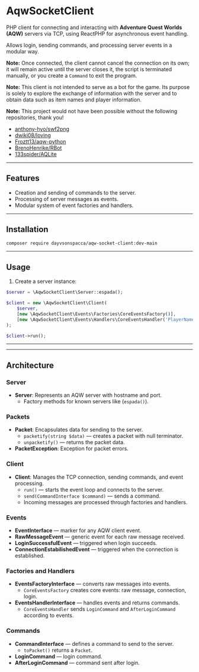 # AqwSocketClient

PHP client for connecting and interacting with **Adventure Quest Worlds (AQW)** servers via TCP, using ReactPHP for asynchronous event handling.

Allows login, sending commands, and processing server events in a modular way.  

**Note:** Once connected, the client cannot cancel the connection on its own; it will remain active until the server closes it, the script is terminated manually, or you create a `Command` to exit the program.

**Note:** This client is not intended to serve as a bot for the game. Its purpose is solely to explore the exchange of information with the server and to obtain data such as item names and player information.

**Note:** This project would not have been possible without the following repositories, thank you!

- [anthony-hyo/swf2png](https://github.com/anthony-hyo/swf2png)  
- [dwiki08/loving](https://github.com/dwiki08/loving)  
- [Froztt13/aqw-python](https://github.com/Froztt13/aqw-python)  
- [BrenoHenrike/RBot](https://github.com/BrenoHenrike/RBot)  
- [133spider/AQLite](https://github.com/133spider/AQLite)


---

## **Features**

- Creation and sending of commands to the server.  
- Processing of server messages as events.  
- Modular system of event factories and handlers.

---

## **Installation**

```bash
composer require dayvsonspacca/aqw-socket-client:dev-main
```

---

## **Usage**

1. Create a server instance:  
```php
$server = \AqwSocketClient\Server::espada();

$client = new \AqwSocketClient\Client(
    $server,
    [new \AqwSocketClient\Events\Factories\CoreEventsFactory()],
    [new \AqwSocketClient\Events\Handlers\CoreEventsHandler('PlayerName', 'Token')]
);

$client->run();
```

---

---

## **Architecture**

### **Server**

- **Server**: Represents an AQW server with hostname and port.  
  - Factory methods for known servers like (`espada()`).

### **Packets**

- **Packet**: Encapsulates data for sending to the server.  
  - `packetify(string $data)` — creates a packet with null terminator.  
  - `unpacketify()` — returns the packet data.  
- **PacketException**: Exception for packet errors.

### **Client**

- **Client**: Manages the TCP connection, sending commands, and event processing.  
  - `run()` — starts the event loop and connects to the server.  
  - `send(CommandInterface $command)` — sends a command.  
  - Incoming messages are processed through factories and handlers.

### **Events**

- **EventInterface** — marker for any AQW client event.  
- **RawMessageEvent** — generic event for each raw message received.  
- **LoginSuccessfulEvent** — triggered when login succeeds.  
- **ConnectionEstabilishedEvent** — triggered when the connection is established.

### **Factories and Handlers**

- **EventsFactoryInterface** — converts raw messages into events.  
  - `CoreEventsFactory` creates core events: raw message, connection, login.  
- **EventsHandlerInterface** — handles events and returns commands.  
  - `CoreEventsHandler` sends `LoginCommand` and `AfterLoginCommand` according to events.

### **Commands**

- **CommandInterface** — defines a command to send to the server.  
  - `toPacket()` returns a `Packet`.  
- **LoginCommand** — login command.  
- **AfterLoginCommand** — command sent after login.
